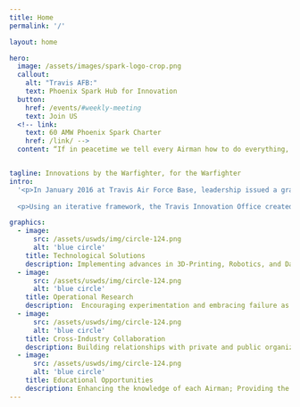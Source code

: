 ```yaml
---
title: Home
permalink: '/'

layout: home

hero:
  image: /assets/images/spark-logo-crop.png
  callout:
    alt: "Travis AFB:"
    text: Phoenix Spark Hub for Innovation
  button:
    href: /events/#weekly-meeting
    text: Join US
  <!-- link:
    text: 60 AMW Phoenix Spark Charter
    href: /link/ -->
  content: “If in peacetime we tell every Airman how to do everything, how can we possibly expect, in wartime, we will suddenly be able to take the initiative and prevail in highly contested combat?” –Secretary Heather Wilson


tagline: Innovations by the Warfighter, for the Warfighter
intro:
  '<p>In January 2016 at Travis Air Force Base, leadership issued a grand challenge: <i>how do we leverage our Airmen’s ingenuity and the technical expertise in Silicon Valley to bring tomorrow’s capabilities to the Warfighter today?</i>  This challenge led to the organic formation of the Travis AFB Innovation Office; a volunteer group built to connect operational experts in the military and problem-solvers from industry, academia, and the Department of Defense (DoD).  These partnerships bolstered existing innovation efforts within the Air Force, created a forum to solve base-level capability gaps, and allowed for the discovery of unknown opportunities, ultimately enhancing mission effectiveness across the enterprise.<p>  
  
  <p>Using an iterative framework, the Travis Innovation Office created a grassroots model capable of responding agilely to the Warfighters’ needs and incorporated the operational experts into the ideation and solution development process.  This model gained the attention of the Air Mobility Command commander who, in April of 2017, signed a charter creating PHOENIX SPARK, a program that empowers grassroots innovation.  As the inaugural PHOENIX SPARK Hub, Travis AFB provides leadership and is the role model for future SPARK programs across the Total Force.  Through continuous organizational learning and inspiring a culture of innovation and empowerment, PHOENIX SPARK will <i>deliver tomorrow’s innovative capabilities to the warfighter today.</i></p>'

graphics:
  - image:
      src: /assets/uswds/img/circle-124.png
      alt: 'blue circle'
    title: Technological Solutions
    description: Implementing advances in 3D-Printing, Robotics, and Data Analysis; Positioning the Air Force at the cutting edge of technology.
  - image:
      src: /assets/uswds/img/circle-124.png
      alt: 'blue circle'
    title: Operational Research
    description:  Encouraging experimentation and embracing failure as learning opportunities; Expanding the boundaries of what is possible.
  - image:
      src: /assets/uswds/img/circle-124.png
      alt: 'blue circle'
    title: Cross-Industry Collaboration
    description: Building relationships with private and public organizations; Learning and growing through these partnerships.  
  - image:
      src: /assets/uswds/img/circle-124.png
      alt: 'blue circle'
    title: Educational Opportunities
    description: Enhancing the knowledge of each Airman; Providing the capability to overcome challenges as they arise on the frontline.
---
```

